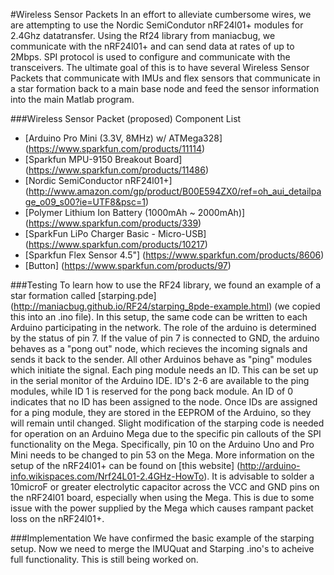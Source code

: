 #Wireless Sensor Packets
In an effort to alleviate cumbersome wires, we are attempting to use the Nordic SemiCondutor nRF24l01+ modules for 2.4Ghz datatransfer. Using the Rf24 library from maniacbug, we communicate with the nRF24l01+ and can send data at rates of up to 2Mbps. SPI protocol is used to configure and communicate with the transceivers. The ultimate goal of this is to have several Wireless Sensor Packets that communicate with IMUs and flex sensors that communicate in a star formation back to a main base node and feed the sensor information into the main Matlab program.

###Wireless Sensor Packet (proposed) Component List
* [Arduino Pro Mini (3.3V, 8MHz) w/ ATMega328] (https://www.sparkfun.com/products/11114)
* [Sparkfun MPU-9150 Breakout Board] (https://www.sparkfun.com/products/11486)
* [Nordic SemiConductor nRF24l01+] (http://www.amazon.com/gp/product/B00E594ZX0/ref=oh_aui_detailpage_o09_s00?ie=UTF8&psc=1) 
* [Polymer Lithium Ion Battery (1000mAh ~ 2000mAh)] (https://www.sparkfun.com/products/339)
* [SparkFun LiPo Charger Basic - Micro-USB] (https://www.sparkfun.com/products/10217)
* [Sparkfun Flex Sensor 4.5"] (https://www.sparkfun.com/products/8606)
* [Button] (https://www.sparkfun.com/products/97)

###Testing
To learn how to use the RF24 library, we found an example of a star formation called [starping.pde] (http://maniacbug.github.io/RF24/starping_8pde-example.html) (we copied this into an .ino file). In this setup, the same code can be written to each Arduino participating in the network. The role of the arduino is determined by the status of pin 7. If the value of pin 7 is connected to GND, the arduino behaves as a "pong out" node, which recieves the incoming signals and sends it back to the sender. All other Arduinos behave as "ping" modules which initiate the signal. Each ping module needs an ID. This can be set up in the serial monitor of the Arduino IDE. ID's 2-6 are available to the ping modules, while ID 1 is reserved for the pong back module. An ID of 0 indicates that no ID has been assigned to the node. Once IDs are assigned for a ping module, they are stored in the EEPROM of the Arduino, so they will remain until changed. Slight modification of the starping code is needed for operation on an Arduino Mega due to the specific pin callouts of the SPI functionality on the Mega. Specifically, pin 10 on the Arduino Uno and Pro Mini needs to be changed to pin 53 on the Mega. More information on the setup of the nRF24l01+ can be found on [this website] (http://arduino-info.wikispaces.com/Nrf24L01-2.4GHz-HowTo). It is advisable to solder a 10microF or greater electrolytic capacitor across the VCC and GND pins on the nRF24l01 board, especially when using the Mega. This is due to some issue with the power supplied by the Mega which causes rampant packet loss on the nRF24l01+.

###Implementation
We have confirmed the basic example of the starping setup. Now we need to merge the IMUQuat and Starping .ino's to acheive full functionality. This is still being worked on.
